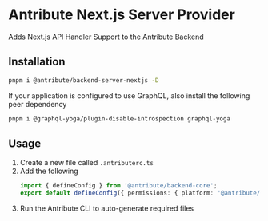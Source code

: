 # Antribute Next.js Server Provider

Adds Next.js API Handler Support to the Antribute Backend

## Installation

```bash
pnpm i @antribute/backend-server-nextjs -D
```

If your application is configured to use GraphQL, also install the following peer dependency

```bash
pnpm i @graphql-yoga/plugin-disable-introspection graphql-yoga
```

## Usage

1. Create a new file called `.antributerc.ts`
1. Add the following
   ```typescript
   import { defineConfig } from '@antribute/backend-core';
   export default defineConfig({ permissions: { platform: '@antribute/backend-perms-auth0-fga' } });
   ```
1. Run the Antribute CLI to auto-generate required files
